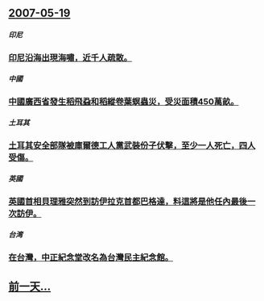 ## [2007-05-19](/zh/news/2007/05/19/index.md)

##### 印尼
### [印尼沿海出現海嘯，近千人疏散。](/zh/news/2007/05/19/印尼沿海出現海嘯-近千人疏散.md)
##### 中國
### [中國廣西省發生稻飛蝨和稻縱卷葉螟蟲災，受災面積450萬畝。](/zh/news/2007/05/19/中國廣西省發生稻飛蝨和稻縱卷葉螟蟲災-受災面積450萬畝.md)
##### 土耳其
### [土耳其安全部隊被庫爾德工人黨武裝份子伏擊，至少一人死亡，四人受傷。](/zh/news/2007/05/19/土耳其安全部隊被庫爾德工人黨武裝份子伏擊-至少一人死亡-四人受傷.md)
##### 英國
### [英國首相貝理雅突然到訪伊拉克首都巴格達，料這將是他任內最後一次訪伊。](/zh/news/2007/05/19/英國首相貝理雅突然到訪伊拉克首都巴格達-料這將是他任內最後一次訪伊.md)
##### 台湾
### [在台灣，中正紀念堂改名為台灣民主紀念館。](/zh/news/2007/05/19/在台灣-中正紀念堂改名為台灣民主紀念館.md)
## [前一天...](/zh/news/2007/05/18/index.md)

